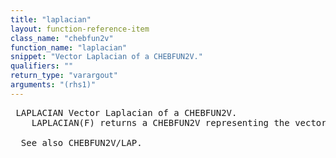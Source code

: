```yaml
---
title: "laplacian"
layout: function-reference-item
class_name: "chebfun2v"
function_name: "laplacian"
snippet: "Vector Laplacian of a CHEBFUN2V."
qualifiers: ""
return_type: "varargout"
arguments: "(rhs1)"
---
```


<pre class="help-text"> LAPLACIAN Vector Laplacian of a CHEBFUN2V.
    LAPLACIAN(F) returns a CHEBFUN2V representing the vector Laplacian of F.
 
  See also CHEBFUN2V/LAP.
</pre>